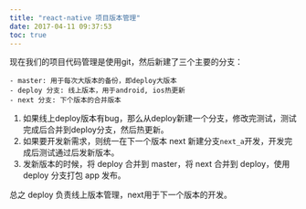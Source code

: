 ```yaml
---
title: "react-native 项目版本管理"
date: 2017-04-11 09:37:53
toc: true
---
```



现在我们的项目代码管理是使用git，然后新建了三个主要的分支：

```
- master: 用于每次大版本的备份，即deploy大版本
- deploy 分支: 线上版本，用于android, ios热更新
- next 分支: 下个版本的合并版本
```

1. 如果线上deploy版本有bug，那么从deploy新建一个分支，修改完测试，测试完成后合并到deploy分支，然后热更新。
2. 如果要开发新需求，则统一在下一个版本 next 新建分支`next_a`开发，开发完成后测试通过后发新版本。
3. 发新版本的时候，将 deploy 合并到 master，将 next 合并到 deploy，使用 deploy 分支打包 app 发布。

总之 deploy 负责线上版本管理，next用于下一个版本的开发。


